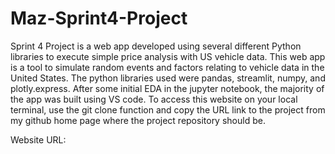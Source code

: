 # Maz-Sprint4-Project

Sprint 4 Project is a web app developed using several different Python libraries to execute simple price analysis with US vehicle data. This web app is a tool to simulate random events and factors relating to vehicle data in the United States. The python libraries used were pandas, streamlit, numpy, and plotly.express. After some initial EDA in the jupyter notebook, the majority of the app was built using VS code. To access this website on your local terminal, use the git clone function and copy the URL link to the project from my github home page where the project repository should be. 

Website URL: [
](https://maz-sprint4-project.onrender.com)
